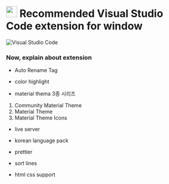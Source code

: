 <h1><img src="https://em-content.zobj.net/thumbs/160/microsoft/319/star_2b50.png" height="30px"/> Recommended Visual Studio Code extension for window</h1>

![Visual Studio Code](https://img.shields.io/badge/Visual%20Studio%20Code-0078d7.svg?style=for-the-badge&logo=visual-studio-code&logoColor=white)

<h3> Now, explain about extension </h3>

* Auto Rename Tag

* color highlight

* material thema 3종 시리즈
1. Community Material Theme
2. Material Theme
3. Material Theme Icons

* live server

* korean language pack

* prettier

* sort lines

* html css support
